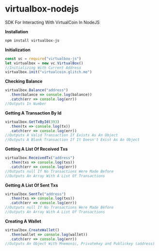 # virtualbox-nodejs
SDK For Interacting With VirtualCoin In NodeJS

**Installation**

```bash
npm install virtualbox-js
```

**Initialization**

```javascript
const vc = require("virtualbox-js")
let virtualbox = new vc.VirtualBox()
//Initializing With Current Address
virtualbox.init("virtualcoin.glitch.me")
```

**Checking Balance**

```javascript
virtualbox.Balance("address")
  .then(balance => console.log(balance))
  .catch(err => console.log(err))
//Outputs In Number
```

**Getting A Transaction By Id**

```javascript
virtualbox.GetTxById(393)
  .then(tx => console.log(tx))
  .catch(err => console.log(err))
//Outputs A Valid Transaction If Exists As An Object
//Outputs A Blank Transaction If It Doesn't Exist As An Object
```

**Getting A List Of Received Txs**

```javascript
virtualbox.ReceivedTx("address")
  .then(txs => console.log(txs))
  .catch(err => console.log(err))
//Outputs null If No Transactions Were Made Before
//Outputs An Array With A List Of Transactions
```

**Getting A List Of Sent Txs**

```javascript
virtualbox.SentTx("address")
  .then(txs => console.log(txs))
  .catch(err => console.log(err))
//Outputs null If No Transactions Were Made Before
//Outputs An Array With A List Of Transactions
```

**Creating A Wallet**

```javascript
virtualbox.CreateWallet()
  .then(wallet => console.log(wallet))
  .catch(err => console.log(err))
//Outputs An Object With Mnemonic, Privatekey and Publickey (address)
